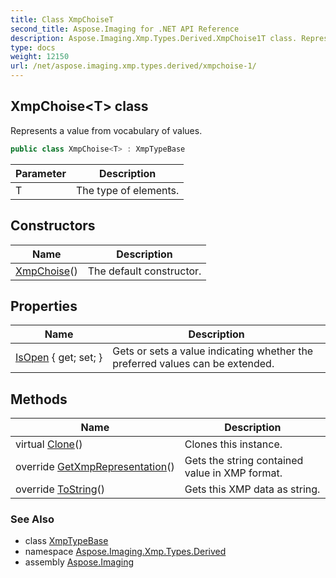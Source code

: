 ```yaml
---
title: Class XmpChoiseT
second_title: Aspose.Imaging for .NET API Reference
description: Aspose.Imaging.Xmp.Types.Derived.XmpChoise1T class. Represents a value from vocabulary of values
type: docs
weight: 12150
url: /net/aspose.imaging.xmp.types.derived/xmpchoise-1/
---
```

## XmpChoise&lt;T&gt; class

Represents a value from vocabulary of values.

```csharp
public class XmpChoise<T> : XmpTypeBase
```

| Parameter | Description |
| --- | --- |
| T | The type of elements. |

## Constructors

| Name | Description |
| --- | --- |
| [XmpChoise](xmpchoise/)() | The default constructor. |

## Properties

| Name | Description |
| --- | --- |
| [IsOpen](../../aspose.imaging.xmp.types.derived/xmpchoise-1/isopen/) { get; set; } | Gets or sets a value indicating whether the preferred values can be extended. |

## Methods

| Name | Description |
| --- | --- |
| virtual [Clone](../../aspose.imaging.xmp.types/xmptypebase/clone/)() | Clones this instance. |
| override [GetXmpRepresentation](../../aspose.imaging.xmp.types.derived/xmpchoise-1/getxmprepresentation/)() | Gets the string contained value in XMP format. |
| override [ToString](../../aspose.imaging.xmp.types/xmptypebase/tostring/)() | Gets this XMP data as string. |

### See Also

* class [XmpTypeBase](../../aspose.imaging.xmp.types/xmptypebase/)
* namespace [Aspose.Imaging.Xmp.Types.Derived](../../aspose.imaging.xmp.types.derived/)
* assembly [Aspose.Imaging](../../)


